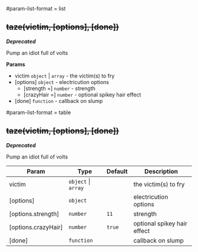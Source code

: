 #param-list-format = list
<a name="taze"></a>
## ~~taze(victim, [options], [done])~~
***Deprecated***

Pump an idiot full of volts

**Params**

- victim <code>object</code> | <code>array</code> - the victim(s) to fry  
- \[options\] <code>object</code> - electricution options  
  - \[strength =<code></code>\] <code>number</code> - strength  
  - \[crazyHair =<code></code>\] <code>number</code> - optional spikey hair effect  
- \[done\] <code>function</code> - callback on slump  



#param-list-format = table
<a name="taze"></a>
## ~~taze(victim, [options], [done])~~
***Deprecated***

Pump an idiot full of volts


| Param | Type | Default | Description |
| --- | --- | --- | --- |
| victim | <code>object</code> \| <code>array</code> |  | the victim(s) to fry |
| [options] | <code>object</code> |  | electricution options |
| [options.strength] | <code>number</code> | <code>11</code> | strength |
| [options.crazyHair] | <code>number</code> | <code>true</code> | optional spikey hair effect |
| [done] | <code>function</code> |  | callback on slump |


